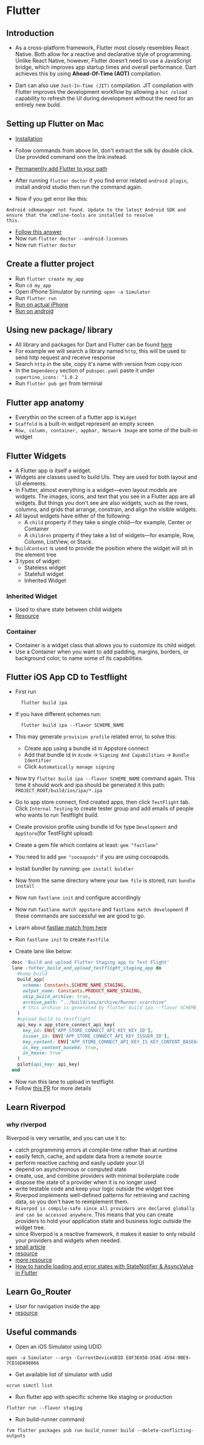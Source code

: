 # Flutter

## Introduction

- As a cross-platform framework, Flutter most closely resembles React Native. Both allow for a reactive and declarative style of programming. Unlike React Native, however, Flutter doesn’t need to use a JavaScript bridge, which improves app startup times and overall performance. Dart achieves this by using **Ahead-Of-Time (AOT)** compilation.

- Dart can also use `Just-In-Time (JIT)` compilation. JIT compilation with Flutter improves the development workflow by allowing a `hot reload` capability to refresh the UI during development without the need for an entirely new build.

## Setting up Flutter on Mac

- [Installation](https://docs.flutter.dev/get-started/install)
- Follow commands from above lin, don't extract the sdk by double click. Use provided command onn the link instead.
-  [Permanently add Flutter to your path](https://docs.flutter.dev/get-started/install/macos#update-your-path)
- After running `flutter doctor` if you find error related `android plugin`, install android studio then run the command again.

- Now if you get error like this:
```
Android sdkmanager not found. Update to the latest Android SDK and ensure that the cmdline-tools are installed to resolve
this.
```
- [Follow this answer](https://stackoverflow.com/a/60529140/4245112)
- Now run `flutter doctor --android-licenses`
- Now run `flutter doctor`

## Create a flutter project

- Run `flutter create my_app`
- Run `cd my_app`
- Open iPhone Simulator by running: `open -a Simulator`
- Run `flutter run`
- [Run on actual iPhone](https://docs.flutter.dev/get-started/install/macos#deploy-to-ios-devices)
- [Run on android](https://docs.flutter.dev/get-started/install/macos#set-up-your-android-device)


## Using new package/ library
- All library and packages for Dart and Flutter can be found [here](https://pub.dev/)
- For example we will search a library named `http`, this will be used to send http request and receive response
- Search `http` in the site, copy it's name with version from copy icon
- In the `Dependency` section of `pubspec.yaml` paste it under `cupertino_icons: ^1.0.2`
- Run `flutter pub get` from terminal


## Flutter app anatomy
- Everythin on the screen of a flutter app is `Widget`
- `Scaffold` is a built-in widget represent an empty screen
- `Row, column, container, appbar, Network Image` are some of the built-in widget

## Flutter Widgets
- A Flutter app is itself a widget.
- Widgets are classes used to build UIs. They are used for both layout and UI elements.
- In Flutter, almost everything is a widget—even layout models are widgets. The images, icons, and text that you see in a Flutter app are all widgets. But things you don’t see are also widgets, such as the rows, columns, and grids that arrange, constrain, and align the visible widgets.
- All layout widgets have either of the following:
	- A `child` property if they take a single child—for example, Center or Container
	- A `children` property if they take a list of widgets—for example, Row, Column, ListView, or Stack.
- `BuildContext` is used to provide the position where the widget will sit in the element tree
- 3 types of widget:
	- Stateless widget
	- Statefull widget
	- Inherited Widget

### Inherited Widget
- Used to share state between child widgets
- [Resource](https://www.youtube.com/watch?v=utrvu-eow6U)

### Container 
- Container is a widget class that allows you to customize its child widget. 
- Use a Container when you want to add padding, margins, borders, or background color, to name some of its capabilities.


## Flutter iOS App CD to Testflight

- First run 

		flutter build ipa

- If you have different schemes run:

		flutter build ipa --flavor SCHEME_NAME
- This may generate `provision profile` related error, to solve this:
	- Create app using a bundle id in Appstore connect
	- Add that bundle id in `Xcode` -> `Signing And Capabilities` -> `Bundle Identifier`
	- Click `Automatically manage signing`
- Now try `flutter build ipa --flavor SCHEME_NAME` command again. This time it should work and ipa should be generated it this path: `PROJECT_ROOT/build/ios/ipa/*.ipa`
- Go to app store connect, find created apps, then click `TestFlight` tab. Click `Internal Testing` to create tester group and add emails of people who wants to run Testflight build.
- Create provision profile using bundle id for type `Development` and `AppStore`(for TestFlight upload)
- Create a gem file which contains at least: `gem "fastlane"`
- You need to add `gem "cocoapods"` if you are using cocoapods.
- Install bundler by running: `gem install buldler`
- Now from the same directory where your `Gem file` is stored, run: `bundle install`
- Now run `fastlane init` and configure accordingly
- Now run `fastlane match appstore` and `fastlane match development` if these commands are successful we are good to go. 	
- Learn about [fastlae match from here](https://youtu.be/Edr88s5YlH4)
- Run `fastlane init` to create `Fastfile`
- Create lane like below:

```Ruby
  desc 'Build and upload Flutter Staging app to Test Flight'
  lane :futter_build_and_upload_testflight_staging_app do
    #bump_build
    build_app(
      scheme: Constants.SCHEME_NAME_STAGING,
      output_name: Constants.PRODUCT_NAME_STAGING,
      skip_build_archive: true,
      archive_path: "../build/ios/archive/Runner.xcarchive" 
      # this archive is generated by flutter build ipa --flavor SCHEME_NAME this command
    )
    #upload_build_to_testflight
    api_key = app_store_connect_api_key(
      key_id: ENV['APP_STORE_CONNECT_API_KEY_KEY_ID'],
      issuer_id: ENV['APP_STORE_CONNECT_API_KEY_ISSUER_ID'],
      key_content: ENV['APP_STORE_CONNECT_API_KEY_IS_KEY_CONTENT_BASE64'],
      is_key_content_base64: true,
      in_house: true
    )
    pilot(api_key: api_key)
  end
```	
- Now run this lane to upload in testflight
- Follow [this PR](https://github.com/nimblehq/ic-flutter-taher-toby/pull/51) for more details

## Learn Riverpod
### why riverpod
Riverpod is very versatile, and you can use it to:

- catch programming errors at compile-time rather than at runtime
- easily fetch, cache, and update data from a remote source
- perform reactive caching and easily update your UI
- depend on asynchronous or computed state
- create, use, and combine providers with minimal boilerplate code
- dispose the state of a provider when it is no longer used
- write testable code and keep your logic outside the widget tree
- Riverpod implements well-defined patterns for retrieving and caching data, so you don't have to reimplement them.
- `Riverpod is compile-safe since all providers are declared globally and can be accessed anywhere`. This means that you can create providers to hold your application state and business logic outside the widget tree.
- since Riverpod is a reactive framework, it makes it easier to only rebuild your providers and widgets when needed.
- [small article](https://medium.com/@FlutterTech/a-masterclass-in-flutter-state-management-riverpod-b24f5992f646)
- [resource](https://resocoder.com/2022/04/22/riverpod-2-0-complete-guide-flutter-tutorial/)
- [more resource](https://codewithandrea.com/articles/flutter-state-management-riverpod/)
- [How to handle loading and error states with StateNotifier & AsyncValue in Flutter](https://codewithandrea.com/articles/loading-error-states-state-notifier-async-value/)

## Learn Go_Router
- User for navigation inside the app
- [resource](https://blog.codemagic.io/flutter-go-router-guide/)

## Useful commands
- Open an iOS Simulator using UDID 

`open -a Simulator --args -CurrentDeviceUDID E8F3E058-D58E-4594-9BE9-7CD16DA98066
`

- Get available list of simulator with udid

`xcrun simctl list`

- Run flutter app with specific scheme like staging or production

`flutter run --flavor staging`

- Run build-runner command

`fvm flutter packages pub run build_runner build --delete-conflicting-outputs`
